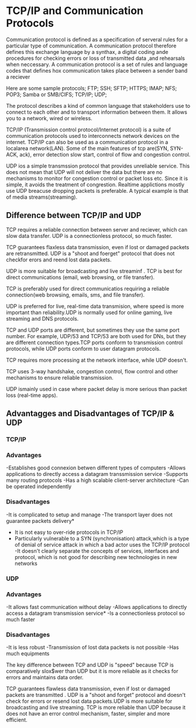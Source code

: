 # TCP/IP and Communication Protocols

Communication protocol is defined as a specification of serveral rules for a particular type of communication. A communication protocol therefore defines this exchange language by a synthax, a digital coding ande procedures for checking errors or loss of transmitted data ,and rehearsals when neccessary. A communication protocol is a set of rules and language codes that defines hox communication takes place between a sender band a reciever

Here are some sample protocols;
FTP;
SSH;
SFTP;
HTTPS;
IMAP;
NFS;
POP3;
Samba or SMB/CIFS;
TCP/IP;
UDP;

The protocol describes a kind of common language that stakeholders use to connect to each other and to transport information between them. It allows you to a network, wired or wireless.

TCP/IP (Transmission control protocol/Internet protocol) is a suite of  communication protocols used to interconnects network devices on the internet. TCP/IP can also be used as a communication protocol in a localarea network(LAN). Some of the main features of tcp are(SYN, SYN-ACK, ack), error detection slow start, control of flow and congestion control.

UDP ios a simple transmssion protocol that provides unreliable service. This does not mean that UDP will not deliver the data but there are no mechanisms to monitor for congestion control or packet loss etc.
Since it is simple, it avoids the treatment of congrestion. Realtime applictions mostly use UDP breacuse dropping packets is preferable.
A typical example is that of media streams(streaming).

## Difference between TCP/IP and UDP

TCP requires a reliable connection between server and reciever, which can slow data transfer. UDP is a connectionless protocol, so much faster.

TCP  guarantees flaxless data transmission, even if lost or damaged packets are retransmitted. UDP is a "shoot and foerget" protocol that does not checkfor erors and reend lost data packets.

UDP is more suitable for broadcasting and live streaminf . TCP is best for direct communications (email, web browsing, or file transfer). 

TCP is preferably used for direct communicatios requiring a reliable connection(web browsing, emails, sms, and file transfer).

UDP is preferred for live, real-time data transmision, where speed is more important than reliability.UDP is normally used for online gaming, live streaming and DNS protocols.

TCP and UDP ports are different, but sometimes they use the same port number. For example, UDP/53 and TCP/53 are both used for DNs, but they are different connection types.TCP ports conform to transmission control protocols, while UDP ports conform to user datagram protocols.

TCP requires more processing at the network interface, while UDP doesn't.

TCP uses 3-way handshake, congestion control, flow control and other mechanisms to ensure reliable transmission.

UDP ismainly used in case where packet delay is more serious than packet loss (real-time apps).

## Advantagges and Disadvantages of TCP/IP & UDP

### TCP/IP

### Advantages
-Establishes good connexion betwen different types of computers
-Allows applications to directly access a datagram transsmission service
-Supports many routing protocols
-Has a high scalable client-server architecture
-Can be operated independently

### Disadvantages
-It is complicated to setup and manage
-The transport layer does not guarantee packets delivery*
- It is not easy to over-ride protocols in TCP/IP
- Particularly vulnerable to a SYN (synchronisation)
attack,which is a type of denial of service attack in which a bad actor uses the TCP/IP protocol
-It doesn't clearly separate the concepts of services, interfaces and protocol, which is not good for describing new technologies in new networks

### UDP

### Advantages
-It allows fast communication without delay
-Allows applications to directly access a datagram transmission service*
-Is a connectionless protocol so much faster

### Disadvantages
-It is less robust
-Transmission of lost data packets is not possible
-Has much equipments

The key difference between TCP and UDP is "speed" because TCP is comparatively slox$wer than UDP but it is more reliable as it checks for errors and maintains data order.

TCP guarantees flawless data transmission, even if lost or damaged packets are transmitted . UDP is a "shoot and forget" protocol and doesn't check for errors or resend lost data packets.UDP is more suitable for broadcasting and live streaming. TCP is more reliable than UDP because it does not have an error control mechanism, faster, simpler and more efficient.